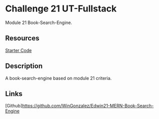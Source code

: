 # Challenge 21 UT-Fullstack 
Module 21 Book-Search-Engine. 

## Resources
[Starter Code](https://github.com/coding-boot-camp/solid-broccoli)

## Description  
A book-search-engine based on module 21 criteria. 
## Links
[Github]https://github.com/WinGonzalez/Edwin21-MERN-Book-Search-Engine

